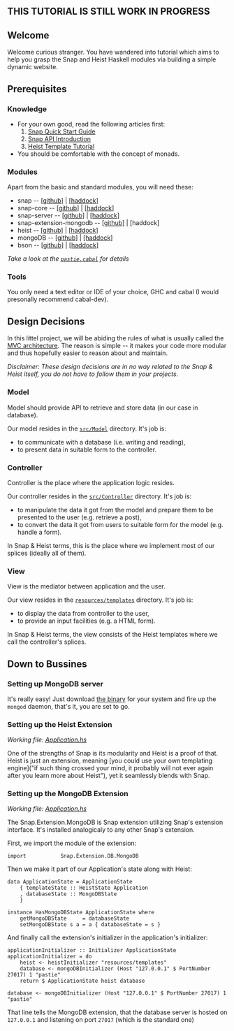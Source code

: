 ## THIS TUTORIAL IS STILL WORK IN PROGRESS

## Welcome
Welcome curious stranger. You have wandered into tutorial which aims to help you grasp the Snap and Heist Haskell modules via building a simple dynamic website.

## Prerequisites
### Knowledge
* For your own good, read the following articles first:
  1. [Snap Quick Start Guide](http://snapframework.com/docs/quickstart)
  2. [Snap API Introduction](http://snapframework.com/docs/tutorials/snap-api)
  3. [Heist Template Tutorial](http://snapframework.com/docs/tutorials/heist)  
* You should be comfortable with the concept of monads.

### Modules
Apart from the basic and standard modules, you will need these:

* snap -- [[github]](https://github.com/snapframework/snap) | [[haddock]](http://snapframework.com/docs/latest/snap/index.html)
* snap-core -- [[github]](https://github.com/snapframework/snap-core) | [[haddock]](http://snapframework.com/docs/latest/snap-core/index.html)
* snap-server -- [[github]](https://github.com/snapframework/snap-server) | [[haddock]](http://snapframework.com/docs/latest/snap-server/index.html)
* snap-extension-mongodb -- [[github]](https://github.com/ozataman/snap-extension-mongodb) | [haddock]
* heist -- [[github]](https://github.com/snapframework/heist) | [[haddock]](http://snapframework.com/docs/latest/heist/index.html)
* mongoDB -- [[github]](https://github.com/TonyGen/mongoDB-haskell) | [[haddock]](http://hackage.haskell.org/package/mongoDB)
* bson -- [[github]](https://github.com/TonyGen/bson-haskell) | [[haddock]](http://hackage.haskell.org/package/bson)

*Take a look at the [`pastie.cabal`](pastie.cabal) for details*

### Tools
You only need a text editor or IDE of your choice, GHC and cabal (I would presonally recommend cabal-dev).

## Design Decisions
In this littel project, we will be abiding the rules of what is usually called the [MVC architecture](http://en.wikipedia.org/wiki/Model%E2%80%93view%E2%80%93controller).
The reason is simple -- it makes your code more modular and thus hopefully easier to reason about and maintain.

*Disclaimer: These design decisions are in no way related to the Snap & Heist itself, you do not have to follow them in your projects.*

### Model
Model should provide API to retrieve and store data (in our case in database).

Our model resides in the [`src/Model`](src/Model) directory. It's job is:

* to communicate with a database (i.e. writing and reading),
* to present data in suitable form to the controller.

### Controller
Controller is the place where the application logic resides.

Our controller resides in the [`src/Controller`](src/Controller) directory. It's job is:

* to manipulate the data it got from the model and prepare them to be presented to the user (e.g. retrieve a post),
* to convert the data it got from users to suitable form for the model (e.g. handle a form).

In Snap & Heist terms, this is the place where we implement most of our splices (ideally all of them).

### View
View is the mediator between application and the user.

Our view resides in the [`resources/templates`](resources/templates) directory. It's job is:

* to display the data from controller to the user,
* to provide an input facilities (e.g. a HTML form).

In Snap & Heist terms, the view consists of the Heist templates where we call the controller's splices.

## Down to Bussines
### Setting up MongoDB server

It's really easy! Just download [the binary](http://www.mongodb.org/downloads) for your system and fire up the `mongod` daemon, that's it, you are set to go.

### Setting up the Heist Extension

*Working file: [Application.hs](src/Application.hs)*

One of the strengths of Snap is its modularity and Heist is a proof of that.
Heist is just an extension, meaning [you could use your own templating engine]("if such thing crossed your mind, it probably will not ever again after you learn more about Heist"), yet it seamlessly blends with Snap.

### Setting up the MongoDB Extension

*Working file: [Application.hs](src/Application.hs)*

The Snap.Extension.MongoDB is Snap extension utilizing Snap's extension interface.
It's installed analogicaly to any other Snap's extension.

First, we import the module of the extension:

    import           Snap.Extension.DB.MongoDB

Then we make it part of our Application's state along with Heist:

    data ApplicationState = ApplicationState
        { templateState :: HeistState Application
        , databaseState :: MongoDBState
        }

    instance HasMongoDBState ApplicationState where
        getMongoDBState     = databaseState
        setMongoDBState s a = a { databaseState = s }

And finally call the extension's initializer in the application's initializer:

    applicationInitializer :: Initializer ApplicationState
    applicationInitializer = do
        heist <- heistInitializer "resources/templates"
        database <- mongoDBInitializer (Host "127.0.0.1" $ PortNumber 27017) 1 "pastie"
        return $ ApplicationState heist database

    database <- mongoDBInitializer (Host "127.0.0.1" $ PortNumber 27017) 1 "pastie"

That line tells the MongoDB extension, that the database server is hosted on `127.0.0.1` and listening on port `27017` (which is the standard one)
